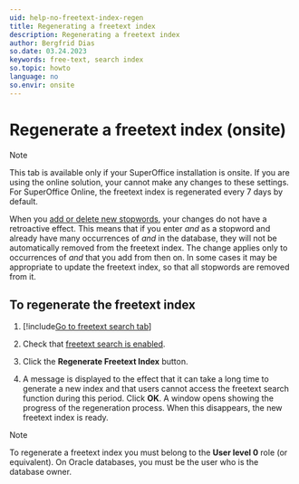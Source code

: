 ```yaml
---
uid: help-no-freetext-index-regen
title: Regenerating a freetext index
description: Regenerating a freetext index
author: Bergfrid Dias
so.date: 03.24.2023
keywords: free-text, search index
so.topic: howto
language: no
so.envir: onsite
---
```


# Regenerate a freetext index (onsite)

> [!NOTE]
> This tab is available only if your SuperOffice installation is onsite. If you are using the online solution, your cannot make any changes to these settings. For SuperOffice Online, the freetext index is regenerated every 7 days by default.

When you [add or delete new stopwords][1], your changes do not have a retroactive effect. This means that if you enter *and* as a stopword and already have many occurrences of *and* in the database, they will not be automatically removed from the freetext index. The change applies only to occurrences of *and* that you add from then on. In some cases it may be appropriate to update the freetext index, so that all stopwords are removed from it.

## To regenerate the freetext index

1. [!include[Go to freetext search tab](../includes/goto-freetext.md)]

1. Check that [freetext search is enabled][4].

1. Click the **Regenerate Freetext Index** button.

1. A message is displayed to the effect that it can take a long time to generate a new index and that users cannot access the freetext search function during this period. Click **OK**. A window opens showing the progress of the regeneration process. When this disappears, the new freetext index is ready.

> [!NOTE]
> To regenerate a freetext index you must belong to the **User level 0** role (or equivalent). On Oracle databases, you must be the user who is the database owner.

<!-- Referenced links -->
[1]: stopwords.md
[4]: enable.md

<!-- Referenced images -->

